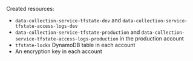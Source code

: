 Created resources:

* `data-collection-service-tfstate-dev` and `data-collection-service-tfstate-access-logs-dev`
* `data-collection-service-tfstate-production` and `data-collection-service-tfstate-access-logs-production` in the production account
* `tfstate-locks` DynamoDB table in each account
* An encryption key in each account
